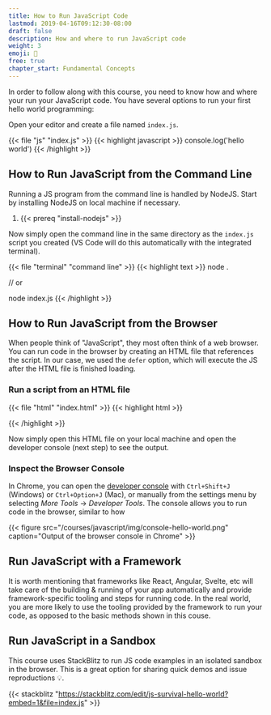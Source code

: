 ```yaml
---
title: How to Run JavaScript Code
lastmod: 2019-04-16T09:12:30-08:00
draft: false
description: How and where to run JavaScript code
weight: 3
emoji: 🚀
free: true
chapter_start: Fundamental Concepts
---
```


In order to follow along with this course, you need to know how and where your run your JavaScript code. You have several options to run your first hello world programming:

Open your editor and create a file named `index.js`. 

{{< file "js" "index.js" >}}
{{< highlight javascript >}}
console.log('hello world')
{{< /highlight >}}

## How to Run JavaScript from the Command Line

Running a JS program from the command line is handled by NodeJS. Start by installing NodeJS on local machine if necessary. 

1. {{< prereq "install-nodejs" >}}

Now simply open the command line in the same directory as the `index.js` script you created (VS Code will do this automatically with the integrated terminal). 

{{< file "terminal" "command line" >}}
{{< highlight text >}}
node .

// or 

node index.js
{{< /highlight >}}

## How to Run JavaScript from the Browser

When people think of "JavaScript", they most often think of a web browser. You can run code in the browser by creating an HTML file that references the script. In our case, we used the `defer` option, which will execute the JS after the HTML file is finished loading. 

### Run a script from an HTML file

{{< file "html" "index.html" >}}
{{< highlight html >}}
<html>
    <head>
        <script defer src="./index.js"></script>
    </head>
</html>
{{< /highlight >}}

Now simply open this HTML file on your local machine and open the developer console (next step) to see the output. 

### Inspect the Browser Console

In Chrome, you can open the [developer console](https://developers.google.com/web/tools/chrome-devtools/console/) with `Ctrl+Shift+J` (Windows) or `Ctrl+Option+J` (Mac), or manually from the settings menu by selecting *More Tools* -> *Developer Tools*. The console allows you to run code in the browser, similar to how 

{{< figure src="/courses/javascript/img/console-hello-world.png" caption="Output of the browser console in Chrome" >}}


## Run JavaScript with a Framework

It is worth mentioning that frameworks like React, Angular, Svelte, etc will take care of the building & running of your app automatically and provide framework-specific tooling and steps for running code. In the real world, you are more likely to use the tooling provided by the framework to run your code, as opposed to the basic methods shown in this couse. 

## Run JavaScript in a Sandbox

This course uses StackBlitz to run JS code examples in an isolated sandbox in the browser. This is a great option for sharing quick demos and issue reproductions 💡. 


{{< stackblitz "https://stackblitz.com/edit/js-survival-hello-world?embed=1&file=index.js" >}}
